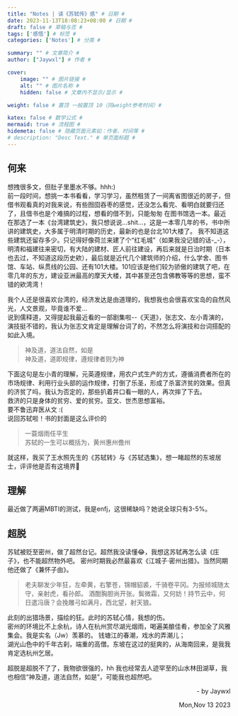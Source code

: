 ```yaml
---
title: "Notes | 读《苏轼传》感" # 日期 #
date: 2023-11-13T18:08:23+08:00 # 日期 #
draft: false # 草稿与否 #
tags: ['感悟'] # 标签 #
categories: ['Notes'] # 分类 #

summary: "" # 文章简介 #
author: ["Jaywxl"] # 作者 #

cover:
    image: "" # 图片链接 #
    alt: "" # 图片名称 #
    hidden: false # 文章内不显示/显示 #

weight: false # 置顶 一般置顶 10（同weight参考时间）#

katex: false # 数学公式 #
mermaid: true # 流程图 #
hidemeta: false # 隐藏页面元素如：作者、时间等 #
# description: "Desc Text." # 单页面标题 #
---
```


## 何来

想拽很多文，但肚子里墨水不够。hhh:)  
前一段时间，想挑一本书看看，学习学习，虽然租赁了一间离省图很近的房子，但借书观看真的对我来说，有些囫囵吞枣的感觉，还没怎么看完、看明白就要归还了，且借书也是个难搞的过程，想看的借不到，只能匆匆
在图书馆选一本。最近在那选了一本《台湾建筑史》，我只想说说...shit...，这是一本零几年的书，书中所讲的建筑史，大多属于明清时期的历史，最新的也是台北101大楼了。
我不知道这些建筑还留存多少。只记得好像荷兰来建了个“红毛城”（如果我没记错的话-_-），明清和福建往来密切，有大陆的建材、匠人前往建设，再后来就是日治时期（日本也去过，不知道这段历史欸），最后就是近代几个建筑师的介绍，什么学舍、图书馆、车站、纵贯线的公园、还有101大楼。101应该是他们较为骄傲的建筑了吧，在零几年的东方，建设亚洲最高的摩天大楼，其中甚至还包含佛教等等的思想，蛮不错的欸湾湾！  

<!-- {{< figure src="/img_SuShi/20231106_165921.jpg" >}} -->
我个人还是很喜欢台湾的，经济发达是由道理的，我想我也会很喜欢宝岛的自然风光，人文景观，毕竟谁不爱...  
说到儒释道，又得提起我最近看的一部剧集啦--《天道》，张志文、左小青演的，演技挺不错的，我认为张志文肯定是理解台词了的，不然怎么将演技和台词搭配的如此入境。

> 神及道，道法自然，如是  
> 神及道，道即规律，遵规律者则为神

下面这句是左小青的理解，元英遵规律，用农户式生产的方式，遵循消费者所在的市场规律、利用行业头部的运作规律，打倒了乐圣，形成了杀富济贫的效果。但真的济贫了吗，我认为否定的，那些扒着井口看一眼的人，再次摔了下去。  
救济的只是身体的贫穷、爱的贫穷。亚文、世杰思想富裕。  
要不鲁迅弃医从文 :(  
说回苏轼啦！书的封面是这么评价的

> 一蓑烟雨任平生  
> 苏轼的一生可以概括为，黄州惠州儋州

就这样，我买了王水照先生的《苏轼转》与《苏轼选集》，想一睹超然的东坡居士，评评他是否有这境界🤣

## 理解

最近做了两遍MBTI的测试，我是enfj，这很稀缺吗？她说全球只有3-5%。

## 超脱
苏轼被贬至密州，做了超然台记。超然我没读懂😂，我想这苏轼再怎么读《庄子》，也不能超然物外吧。
密州时期我必然最喜欢《江城子·密州出猎》。当然同期他还做了《兼怀子由》。

> 老夫聊发少年狂，左牵黄，右擎苍，锦帽貂裘，千骑卷平冈。为报倾城随太守，亲射虎，看孙郎。
> 酒酣胸胆尚开张。鬓微霜，又何妨！持节云中，何日遣冯唐？会挽雕弓如满月，西北望，射天狼。

此刻的出猎场景，描绘的狂。此时的苏轼心情，我想的伤。  
密州的环境比不上余杭，诗人在杭州赏尽湖光烟雨，喝遍美酿佳肴，参加全了风雅集会。我是实名（Jw）羡慕的。
钱塘江的春潮，戏水的弄潮儿；  
湖光山色中的千年古刹，端重的高僧。东坡在这过的挺爽的，从海南回来，是我我肯定选杭州乞居。

超脱是超脱不了了，我物欲很强的，hh
我也经常去人迹罕至的山水林田湖草，我也相信“神及道，道法自然，如是”，可能我也超然吧。
<p align="right" > - by Jaywxl</p>
<p align="right" > Mon,Nov 13 2023 </p>
